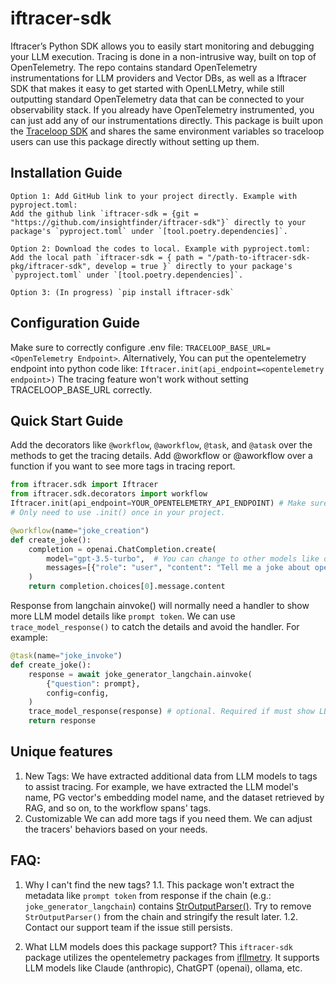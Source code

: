 # iftracer-sdk

Iftracer’s Python SDK allows you to easily start monitoring and debugging your LLM execution. Tracing is done in a non-intrusive way, built on top of OpenTelemetry. The repo contains standard OpenTelemetry instrumentations for LLM providers and Vector DBs, as well as a Iftracer SDK that makes it easy to get started with OpenLLMetry, while still outputting standard OpenTelemetry data that can be connected to your observability stack. If you already have OpenTelemetry instrumented, you can just add any of our instrumentations directly. This package is built upon the [Traceloop SDK](https://github.com/traceloop/openllmetry/tree/main/packages/traceloop-sdk/traceloop/sdk) and shares the same environment variables so traceloop users can use this package directly without setting up them.

## Installation Guide

```
Option 1: Add GitHub link to your project directly. Example with pyproject.toml: 
Add the github link `iftracer-sdk = {git = "https://github.com/insightfinder/iftracer-sdk"}` directly to your package's `pyproject.toml` under `[tool.poetry.dependencies]`.

Option 2: Download the codes to local. Example with pyproject.toml: 
Add the local path `iftracer-sdk = { path = "/path-to-iftracer-sdk-pkg/iftracer-sdk", develop = true }` directly to your package's `pyproject.toml` under `[tool.poetry.dependencies]`.

Option 3: (In progress) `pip install iftracer-sdk`
```
## Configuration Guide
Make sure to correctly configure .env file: `TRACELOOP_BASE_URL=<OpenTelemetry Endpoint>`.
Alternatively, You can put the opentelemetry endpoint into python code like: `Iftracer.init(api_endpoint=<opentelemetry endpoint>)`
The tracing feature won't work without setting TRACELOOP_BASE_URL correctly.

## Quick Start Guide
Add the decorators like `@workflow`, `@aworkflow`, `@task`, and `@atask` over the methods to get the tracing details. Add @workflow or @aworkflow over a function if you want to see more tags in tracing report.

```python
from iftracer.sdk import Iftracer 
from iftracer.sdk.decorators import workflow
Iftracer.init(api_endpoint=YOUR_OPENTELEMETRY_API_ENDPOINT) # Make sure to contain your opentelemetry api endpoint. When creating the opentelemetry api endpoint, make sure to include the license key we provided to you.
# Only need to use .init() once in your project.

@workflow(name="joke_creation")
def create_joke():
    completion = openai.ChatCompletion.create(  
        model="gpt-3.5-turbo",  # You can change to other models like ollma or claude
        messages=[{"role": "user", "content": "Tell me a joke about opentelemetry"}],  # configure your LLM model API_KEY correctly.
    )
    return completion.choices[0].message.content
```

Response from langchain ainvoke() will normally need a handler to show more LLM model details like `prompt token`. We can use `trace_model_response()` to catch the details and avoid the handler. For example:
```python
@task(name="joke_invoke")
def create_joke():
    response = await joke_generator_langchain.ainvoke(
        {"question": prompt},
        config=config,
    )
    trace_model_response(response) # optional. Required if must show LLM model details.
    return response
```


## Unique features
1. New Tags: 
We have extracted additional data from LLM models to tags to assist tracing.
For example, we have extracted the LLM model's name, PG vector's embedding model name, and the dataset retrieved by RAG, and so on, to the workflow spans' tags. 
2. Customizable 
We can add more tags if you need them. We can adjust the tracers' behaviors based on your needs.


## FAQ:
1. Why I can't find the new tags?
1.1. This package won't extract the metadata like `prompt token` from response if the chain (e.g.: `joke_generator_langchain`) contains [StrOutputParser()](https://api.python.langchain.com/en/latest/output_parsers/langchain_core.output_parsers.string.StrOutputParser.html). Try to remove `StrOutputParser()` from the chain and stringify the result later. 
1.2. Contact our support team if the issue still persists.

2. What LLM models does this package support?
This `iftracer-sdk` package utilizes the opentelemetry packages from [ifllmetry](https://github.com/insightfinder/ifllmetry). It supports LLM models like Claude (anthropic), ChatGPT (openai), ollama, etc.
